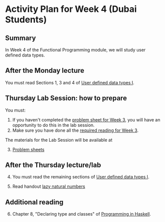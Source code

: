 # Activity Plan for Week 4 (Dubai Students)

## Summary

In Week 4 of the Functional Programming module, we will study user defined data types.

## After the Monday lecture

You must read Sections 1, 3 and 4 of [User defined data types I](/files/LectureNotes/Sections/Data1.md).

## Thursday Lab Session: how to prepare

You must:

 1. If you haven't completed the [problem sheet for Week 3](../ProblemSheets/ProblemSheet-Week3.md), you will have an opportunity to do this in the lab session.
 2. Make sure you have done all the [required reading for Week 3](../ActivityPlans/activity-plan-week03.md).

The materials for the Lab Session will be available at

 3. [Problem sheets](../ProblemSheets/README.md)

## After the Thursday lecture/lab

 4. You must read the remaining sections of [User defined data types I](/files/LectureNotes/Sections/Data1.md).

 5. Read handout [lazy natural numbers](/files/LectureNotes/Sections/LazyNaturals.md)

## Additional reading

 6. Chapter 8, "Declaring type and classes" of [Programming in Haskell](https://rl.talis.com/3/bham/lists/C9A9B3B5-0505-08C0-23A3-2A6A14A3CB1E.html?lang=en).
